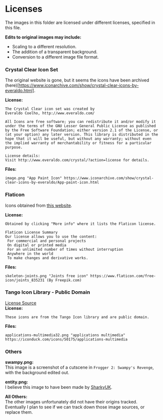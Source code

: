 # Licenses
The images in this folder are licensed under different licenses, specified in this file.  

**Edits to original images may include:**  
 - Scaling to a different resolution.
 - The addition of a transparent background.
 - Conversion to a different image file format.

### Crystal Clear Icon Set
The original website is gone, but it seems the icons have been archived (here)[https://www.iconarchive.com/show/crystal-clear-icons-by-everaldo.html].  

**License:**  
```
The Crystal Clear icon set was created by 
Everaldo Coelho, http://www.everaldo.com/

All Icons are free software; you can redistribute it and/or modify it under the terms of the GNU Lesser General Public License as published by the Free Software Foundation; either version 2.1 of the License, or (at your option) any later version. This library is distributed in the hope that it will be useful, but without any warranty; without even the implied warranty of merchantability or fitness for a particular purpose. 

License details:
Visit http://www.everaldo.com/crystal/?action=license for details.
```

**Files:**  
```
image.png "App Paint Icon" https://www.iconarchive.com/show/crystal-clear-icons-by-everaldo/App-paint-icon.html
```

### Flaticon
Icons obtained from [this website](https://www.flaticon.com/).  

**License:**  
```
Obtained by clicking "More info" where it lists the Flaticon license.

Flaticon License Summary
Our license allows you to use the content:
 For commercial and personal projects
 On digital or printed media
 For an unlimited number of times without interruption
 Anywhere in the world
 To make changes and derivative works.
```

**Files:**  
```
skeleton-joints.png "Joints free icon" https://www.flaticon.com/free-icon/joints_835231 (By Freepik.com)
```

### Tango Icon Library - Public Domain
[License Source](https://github.com/NationalSecurityAgency/ghidra/blob/master/licenses/Tango_Icons_-_Public_Domain.txt)  
**License:**  
```
These icons are from the Tango Icon library and are public domain.
```

**Files:**  
```
applications-multimedia32.png "applications multimedia" https://iconduck.com/icons/50175/applications-multimedia
```

### Others
**swampy.png:**  
This image is a screenshot of a cutscene in `Frogger 2: Swampy's Revenge`, with the background edited out.  

**entity.png:**  
I believe this image to have been made by [SharkyUK](https://github.com/andyeder).  

**All Others:**  
The other images unfortunately did not have their origins tracked. Eventually I plan to see if we can track down those image sources, or replace them.